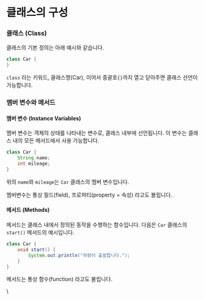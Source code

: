 # 클래스의 구성

### 클래스 **(Class)**

클래스의 기본 정의는 아래 예시와 같습니다.

```java
class Car {
}
```

`class` 라는 키워드, 클래스명(Car), 이어서 중괄호`{}`까지 열고 닫아주면 클래스 선언이 가능합니다.

###

### **멤버 변수와 메서드**

#### **멤버 변수 (Instance Variables)**

멤버 변수는 객체의 상태를 나타내는 변수로, 클래스 내부에 선언됩니다. 이 변수는 클래스 내의 모든 메서드에서 사용 가능합니다.

```java
class Car {
    String name;
    int mileage;
}
```

위의 `name`와 `mileage`는 `Car` 클래스의 멤버 변수입니다.

멤버변수는 통상 필드(field), 프로퍼티(property = 속성) 라고도 불립니다.



#### **메서드 (Methods)**

메서드는 클래스 내에서 정의된 동작을 수행하는 함수입니다. 다음은 `Car` 클래스의 `start()` 메서드의 예시입니다.

```java
class Car {
    void start() {
        System.out.println("차량이 출발합니다.");
    }
}
```

메서드는 통상 함수(function) 라고도 불립니다.

\
